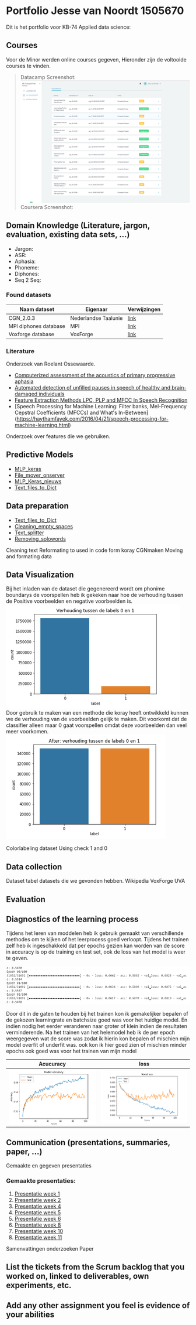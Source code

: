 # Portfolio Jesse van Noordt 1505670 
Dit is het portfolio voor KB-74 Applied data science:

## Courses 
Voor de Minor werden online courses gegeven, Hieronder zijn de voltooide courses te vinden.
> Datacamp Screenshot:![datacamp](https://github.com/ZoomJesse/Portfolio-datascience/blob/master/Datacamp.png)
> Coursera Screenshot:

## Domain Knowledge (Literature, jargon, evaluation, existing data sets, ...)
* Jargon:
* ASR:
* Aphasia:
* Phoneme:
* Diphones:
* Seq 2 Seq:

### Found datasets
Naam dataset | Eigenaar |Verwijzingen
------------ |----------|-------------
CGN_2.0.3 | Nederlandse Taalunie|[link](http://lands.let.ru.nl/cgn/)
MPI diphones database|MPI|[link](https://www.mpi.nl/world/dcsp/diphones/index.html)  
Voxforge database|VoxForge|[link](https://www.kaggle.com/rtatman/spoken-wikipedia-corpus-dutch)

### Literature 
Onderzoek van Roelant Ossewaarde.
* [Computerized assessment of the acoustics of primary progressive aphasia](http://hdl.handle.net/11370/5ec79acc-5161-4c5d-8e09-98dc15042f4e)
* [Automated detection of unfilled pauses in speech of healthy and brain-damaged individuals](http://hdl.handle.net/11370/5ec79acc-5161-4c5d-8e09-98dc15042f4e)
* [Feature Extraction Methods LPC, PLP and MFCC In Speech Recognition](https://pdfs.semanticscholar.org/0b44/265790c6008622c0c3de2aa1aea3ca2e7762.pdf)
* [Speech Processing for Machine Learning: Filter banks, Mel-Frequency Cepstral Coefficients (MFCCs) and What's In-Between] (https://haythamfayek.com/2016/04/21/speech-processing-for-machine-learning.html)


Onderzoek over features die we gebruiken.

## Predictive Models
* [MLP_keras](https://github.com/ZoomJesse/Portfolio-datascience/blob/master/MLP%20keras.ipynb)
* [File_mover_onserver](https://github.com/ZoomJesse/Portfolio-datascience/blob/master/File_Mover_Onserver.ipynb)
* [MLP_Keras_nieuws](https://github.com/ZoomJesse/Portfolio-datascience/blob/master/MLP%20keras-Nieuws.ipynb)
* [Text_files_to_Dict](https://github.com/ZoomJesse/Portfolio-datascience/blob/master/Text_Files_To_Dict.ipynb)




## Data preparation
* [Text_files_to_Dict](https://github.com/ZoomJesse/Portfolio-datascience/blob/master/Text_Files_To_Dict.ipynb)
* [Cleaning_empty_spaces](https://github.com/ZoomJesse/Portfolio-datascience/blob/master/Cleaning_empty_spaces.ipynb)
* [Text_splitter](https://github.com/ZoomJesse/Portfolio-datascience/blob/master/Text_Splitter_Final.ipynb)
* [Removing_solowords](https://github.com/ZoomJesse/Portfolio-datascience/blob/master/Removing_solo_words.ipynb)

Cleaning text
Reformating to used in code form koray
CGNmaken
Moving and formating data

## Data Visualization
Bij het inladen van de dataset die gegenereerd wordt om phonime boundarys de voorspellen heb ik gekeken naar hoe de verhouding tussen de Positive voorbeelden en negative voorbeelden is.
![Afbeelding](https://github.com/ZoomJesse/Portfolio-datascience/blob/master/Skewerd_data.PNG)
Door gebruik te maken van een methode die koray heeft ontwikkeld kunnen we de verhouding van de voorbeelden gelijk te maken. Dit voorkomt dat de classifier alleen maar 0 gaat voorspellen omdat deze voorbeelden dan veel meer voorkomen. 
![Afbeeldingerna](https://github.com/ZoomJesse/Portfolio-datascience/blob/master/Skewer_data_after.PNG)

Colorlabeling dataset
Using check 1 and 0

## Data collection
Dataset 
tabel datasets die we gevonden hebben.
Wikipedia
VoxForge
UVA


## Evaluation

## Diagnostics of the learning process
Tijdens het leren van moddelen heb ik gebruik gemaakt van verschillende methodes om te kijken of het leerprocess goed verloopt. Tijdens het trainen zelf heb ik ingeschakkeld dat per epochs gezien kan worden van de score in accuracy is op de training en test set, ook de loss van het model is weer te geven. 

![Afbeelding loss](https://github.com/ZoomJesse/Portfolio-datascience/blob/master/Epochs.PNG)

Door dit in de gaten te houden bij het trainen kon ik gemakelijker bepalen of de gekozen learningrate en batchsize goed was voor het huidige model. En indien nodig het eerder veranderen naar groter of klein indien de resultaten verminderende. Na het trainen van het helemodel heb ik de per epoch weergegeven wat de score was zodat ik hierin kon bepalen of mischien mijn model overfit of underfit was. ook kon ik hier goed zien of mischien minder epochs ook goed was voor het trainen van mijn model

Acucuracy | loss
--------- | ----
![Afbeelding_acuracy](https://github.com/ZoomJesse/Portfolio-datascience/blob/master/acurracy.PNG)|![Afbeelding_kosten](https://github.com/ZoomJesse/Portfolio-datascience/blob/master/Model%20loss.PNG)

## Communication (presentations, summaries, paper, ...)
Gemaakte en gegeven presentaties 

### Gemaakte presentaties:

1. [Presentatie week 1](https://github.com/ZoomJesse/Portfolio-datascience/blob/master/Aphasia%20presentatie%20week%201.pptx)
2. [Presentatie week 2](https://github.com/ZoomJesse/Portfolio-datascience/blob/master/Aphasia%20presentatie%20week%202.pptx)
3. [Presentatie week 4](https://github.com/ZoomJesse/Portfolio-datascience/blob/master/Aphasia%20presentatie%20week%204.pptx)
4. [Presentatie week 5](https://github.com/ZoomJesse/Portfolio-datascience/blob/master/Aphasia%20presentatie%20week%205.pptx)
5. [Presentatie week 6](https://github.com/ZoomJesse/Portfolio-datascience/blob/master/Aphasia%20presentatie%20week%206.pptx)
7. [Presentatie week 8](https://github.com/ZoomJesse/Portfolio-datascience/blob/master/Aphasia%20presentatie%20week%208.pptx)
8. [Presentatie week 10](https://github.com/ZoomJesse/Portfolio-datascience/blob/master/Aphasia%20presentatie%20week%2010.pptx)
9. [Presentatie week 11](https://github.com/ZoomJesse/Portfolio-datascience/blob/master/Aphasia%20presentatie%20week%2011.pptx)

Samenvattingen onderzoeken
Paper

## List the tickets from the Scrum backlog that you worked on, linked to deliverables, own experiments, etc.
## Add any other assignment you feel is evidence of your abilities
